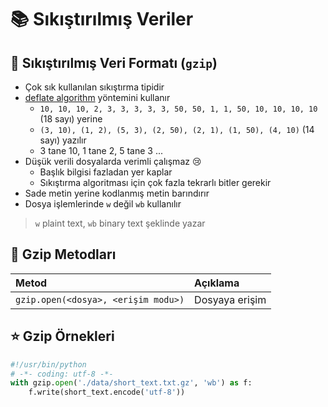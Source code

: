 # 📚  Sıkıştırılmış Veriler

## 💎 Sıkıştırılmış Veri Formatı \(`gzip`\)

* Çok sık kullanılan sıkıştırma tipidir
* [deflate algorithm](http://www.infinitepartitions.com/art001.html) yöntemini kullanır
  * `10, 10, 10, 2, 3, 3, 3, 3, 3, 50, 50, 1, 1, 50, 10, 10, 10, 10` \(18 sayı\) yerine
  * `(3, 10), (1, 2), (5, 3), (2, 50), (2, 1), (1, 50), (4, 10)` \(14 sayı\) yazılır
  * 3 tane 10, 1 tane 2, 5 tane 3 ...
* Düşük verili dosyalarda verimli çalışmaz 😢
  * Başlık bilgisi fazladan yer kaplar
  * Sıkıştırma algoritması için çok fazla tekrarlı bitler gerekir
* Sade metin yerine kodlanmış metin barındırır
* Dosya işlemlerinde `w` değil `wb` kullanılır

> `w` plaint text, `wb` binary text şeklinde yazar

## 💠 Gzip Metodları

| Metod | Açıklama |
| :--- | :--- |
| `gzip.open(<dosya>, <erişim modu>)` | Dosyaya erişim |

## ⭐ Gzip Örnekleri

```python
#!/usr/bin/python
# -*- coding: utf-8 -*-
with gzip.open('./data/short_text.txt.gz', 'wb') as f:
    f.write(short_text.encode('utf-8'))

```

